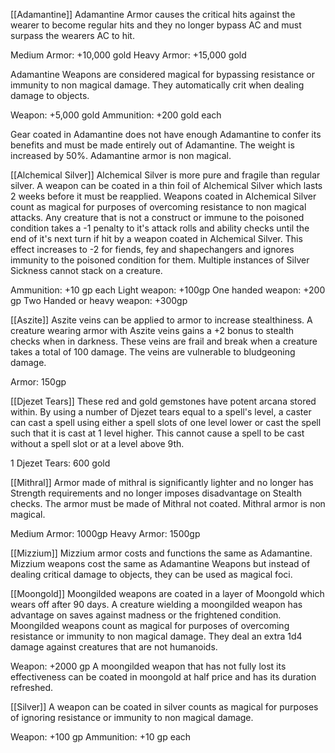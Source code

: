 [[Adamantine]]
Adamantine Armor causes the critical hits against the wearer to become regular hits and they no longer bypass AC and must surpass the wearers AC to hit. 

Medium Armor: +10,000 gold
Heavy Armor: +15,000 gold

Adamantine Weapons are considered magical for bypassing resistance or immunity to non magical damage. They automatically crit when dealing damage to objects.

Weapon: +5,000 gold
Ammunition: +200 gold each

Gear coated in Adamantine does not have enough Adamantine to confer its benefits and must be made entirely out of Adamantine. The weight is increased by 50%. Adamantine armor is non magical.

[[Alchemical Silver]]
Alchemical Silver is more pure and fragile than regular silver. A weapon can be coated in a thin foil of Alchemical Silver which lasts 2 weeks before it must be reapplied. Weapons coated in Alchemical Silver count as magical for purposes of overcoming resistance to non magical attacks. Any creature that is not a construct or immune to the poisoned condition takes a -1 penalty to it's attack rolls and ability checks until the end of it's next turn if hit by a weapon coated in Alchemical Silver. This effect increases to -2 for fiends, fey and shapechangers and ignores immunity to the poisoned condition for them. Multiple instances of Silver Sickness cannot stack on a creature.

Ammunition: +10 gp each
Light weapon: +100gp
One handed weapon: +200 gp
Two Handed or heavy weapon: +300gp

[[Aszite]]
Aszite veins can be applied to armor to increase stealthiness. A creature wearing armor with Aszite veins gains a +2 bonus to stealth checks when in darkness. These veins are frail and break when a creature takes a total of 100 damage. The veins are vulnerable to bludgeoning damage.

Armor: 150gp

[[Djezet Tears]]
These red and gold gemstones have potent arcana stored within. By using a number of Djezet tears equal to a spell's level, a caster can cast a spell using either a spell slots of one level lower or cast the spell such that it is cast at 1 level higher. This cannot cause a spell to be cast without a spell slot or at a level above 9th.

1 Djezet Tears: 600 gold

[[Mithral]]
Armor made of mithral is significantly lighter and no longer has Strength requirements and no longer imposes disadvantage on Stealth checks. The armor must be made of Mithral not coated. Mithral armor is non magical.

Medium Armor: 1000gp
Heavy Armor: 1500gp

[[Mizzium]]
Mizzium armor costs and functions the same as Adamantine. Mizzium weapons cost the same as Adamantine Weapons but instead of dealing critical damage to objects, they can be used as magical foci.

[[Moongold]]
Moongilded weapons are coated in a layer of Moongold which wears off after 90 days. A creature wielding a moongilded weapon has advantage on saves against madness or the frightened condition. Moongilded weapons count as magical for purposes of overcoming resistance or immunity to non magical damage. They deal an extra 1d4 damage against creatures that are not humanoids.

Weapon: +2000 gp
A moongilded weapon that has not fully lost its effectiveness can be coated in moongold at half price and has its duration refreshed.

[[Silver]]
A weapon can be coated in silver counts as magical for purposes of ignoring resistance or immunity to non magical damage.

Weapon: +100 gp
Ammunition: +10 gp each